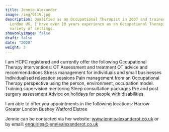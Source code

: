 ```yaml
---
title: Jennie Alexander
image: /img/9119.jpg
description: Qualified as an Occupational Therapist in 2007 and trained In
  London UK, I have over 10 years experience as an Occupational Therapist in a
  variety of settings.
showonlyimage: false
draft: false
date: "2020"
weight: 3
---
```

<!--StartFragment-->

I am HCPC registered and currently offer the following Occupational Therapy interventions: OT Assessment and treatment OT advice and recommendations Stress management for individuals and small businesses Individualised relaxation sessions Pain management from an Occupational Therapy perspective using the person, environment, occupation model. Training supervision mentoring Sleep consultation packages Pre and post surgery assessment Advice on holidays for people with disabilities

I am able to offer you appointments in the following locations: Harrow Greater London Bushey Watford Elstree



Jennie can be contacted via her website:   www.jenniealexanderot.co.uk or by email: enquiries@jenniealexanderot.co.uk

<!--EndFragment-->